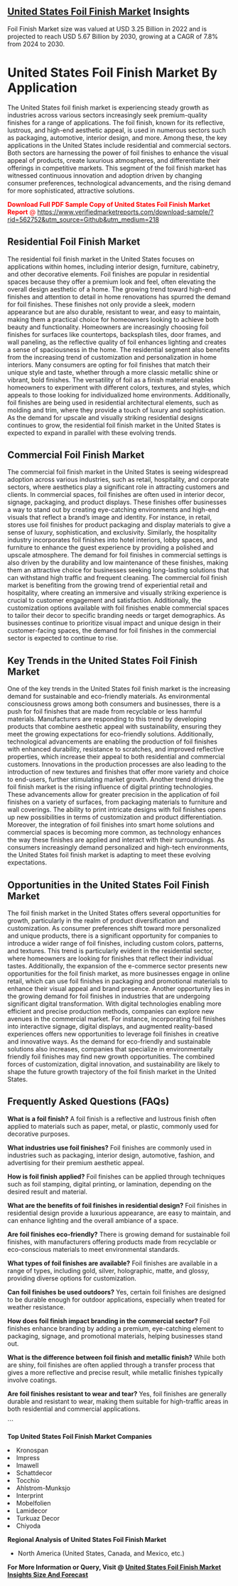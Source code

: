 <h2><a href="https://www.verifiedmarketreports.com/download-sample/?rid=562752&amp;utm_source=Github&amp;utm_medium=218" target="_blank">United States Foil Finish Market</a> Insights</h2><p>Foil Finish Market size was valued at USD 3.25 Billion in 2022 and is projected to reach USD 5.67 Billion by 2030, growing at a CAGR of 7.8% from 2024 to 2030.</p><p> <h1>United States Foil Finish Market By Application</h1> <p>The United States foil finish market is experiencing steady growth as industries across various sectors increasingly seek premium-quality finishes for a range of applications. The foil finish, known for its reflective, lustrous, and high-end aesthetic appeal, is used in numerous sectors such as packaging, automotive, interior design, and more. Among these, the key applications in the United States include residential and commercial sectors. Both sectors are harnessing the power of foil finishes to enhance the visual appeal of products, create luxurious atmospheres, and differentiate their offerings in competitive markets. This segment of the foil finish market has witnessed continuous innovation and adoption driven by changing consumer preferences, technological advancements, and the rising demand for more sophisticated, attractive solutions. <p><span class=""><span style="color: #ff0000;"><strong>Download Full PDF Sample Copy of United States Foil Finish Market Report</strong> @ </span><a href="https://www.verifiedmarketreports.com/download-sample/?rid=562752&amp;utm_source=Github&amp;utm_medium=218" target="_blank">https://www.verifiedmarketreports.com/download-sample/?rid=562752&amp;utm_source=Github&amp;utm_medium=218</a></span></p></p> <h2>Residential Foil Finish Market</h2> <p>The residential foil finish market in the United States focuses on applications within homes, including interior design, furniture, cabinetry, and other decorative elements. Foil finishes are popular in residential spaces because they offer a premium look and feel, often elevating the overall design aesthetic of a home. The growing trend toward high-end finishes and attention to detail in home renovations has spurred the demand for foil finishes. These finishes not only provide a sleek, modern appearance but are also durable, resistant to wear, and easy to maintain, making them a practical choice for homeowners looking to achieve both beauty and functionality. Homeowners are increasingly choosing foil finishes for surfaces like countertops, backsplash tiles, door frames, and wall paneling, as the reflective quality of foil enhances lighting and creates a sense of spaciousness in the home. The residential segment also benefits from the increasing trend of customization and personalization in home interiors. Many consumers are opting for foil finishes that match their unique style and taste, whether through a more classic metallic shine or vibrant, bold finishes. The versatility of foil as a finish material enables homeowners to experiment with different colors, textures, and styles, which appeals to those looking for individualized home environments. Additionally, foil finishes are being used in residential architectural elements, such as molding and trim, where they provide a touch of luxury and sophistication. As the demand for upscale and visually striking residential designs continues to grow, the residential foil finish market in the United States is expected to expand in parallel with these evolving trends. <h2>Commercial Foil Finish Market</h2> <p>The commercial foil finish market in the United States is seeing widespread adoption across various industries, such as retail, hospitality, and corporate sectors, where aesthetics play a significant role in attracting customers and clients. In commercial spaces, foil finishes are often used in interior decor, signage, packaging, and product displays. These finishes offer businesses a way to stand out by creating eye-catching environments and high-end visuals that reflect a brand’s image and identity. For instance, in retail, stores use foil finishes for product packaging and display materials to give a sense of luxury, sophistication, and exclusivity. Similarly, the hospitality industry incorporates foil finishes into hotel interiors, lobby spaces, and furniture to enhance the guest experience by providing a polished and upscale atmosphere. The demand for foil finishes in commercial settings is also driven by the durability and low maintenance of these finishes, making them an attractive choice for businesses seeking long-lasting solutions that can withstand high traffic and frequent cleaning. The commercial foil finish market is benefiting from the growing trend of experiential retail and hospitality, where creating an immersive and visually striking experience is crucial to customer engagement and satisfaction. Additionally, the customization options available with foil finishes enable commercial spaces to tailor their decor to specific branding needs or target demographics. As businesses continue to prioritize visual impact and unique design in their customer-facing spaces, the demand for foil finishes in the commercial sector is expected to continue to rise. <h2>Key Trends in the United States Foil Finish Market</h2> <p>One of the key trends in the United States foil finish market is the increasing demand for sustainable and eco-friendly materials. As environmental consciousness grows among both consumers and businesses, there is a push for foil finishes that are made from recyclable or less harmful materials. Manufacturers are responding to this trend by developing products that combine aesthetic appeal with sustainability, ensuring they meet the growing expectations for eco-friendly solutions. Additionally, technological advancements are enabling the production of foil finishes with enhanced durability, resistance to scratches, and improved reflective properties, which increase their appeal to both residential and commercial customers. Innovations in the production processes are also leading to the introduction of new textures and finishes that offer more variety and choice to end-users, further stimulating market growth. Another trend driving the foil finish market is the rising influence of digital printing technologies. These advancements allow for greater precision in the application of foil finishes on a variety of surfaces, from packaging materials to furniture and wall coverings. The ability to print intricate designs with foil finishes opens up new possibilities in terms of customization and product differentiation. Moreover, the integration of foil finishes into smart home solutions and commercial spaces is becoming more common, as technology enhances the way these finishes are applied and interact with their surroundings. As consumers increasingly demand personalized and high-tech environments, the United States foil finish market is adapting to meet these evolving expectations. <h2>Opportunities in the United States Foil Finish Market</h2> <p>The foil finish market in the United States offers several opportunities for growth, particularly in the realm of product diversification and customization. As consumer preferences shift toward more personalized and unique products, there is a significant opportunity for companies to introduce a wider range of foil finishes, including custom colors, patterns, and textures. This trend is particularly evident in the residential sector, where homeowners are looking for finishes that reflect their individual tastes. Additionally, the expansion of the e-commerce sector presents new opportunities for the foil finish market, as more businesses engage in online retail, which can use foil finishes in packaging and promotional materials to enhance their visual appeal and brand presence. Another opportunity lies in the growing demand for foil finishes in industries that are undergoing significant digital transformation. With digital technologies enabling more efficient and precise production methods, companies can explore new avenues in the commercial market. For instance, incorporating foil finishes into interactive signage, digital displays, and augmented reality-based experiences offers new opportunities to leverage foil finishes in creative and innovative ways. As the demand for eco-friendly and sustainable solutions also increases, companies that specialize in environmentally friendly foil finishes may find new growth opportunities. The combined forces of customization, digital innovation, and sustainability are likely to shape the future growth trajectory of the foil finish market in the United States. <h2>Frequently Asked Questions (FAQs)</h2> <p><strong>What is a foil finish?</strong> A foil finish is a reflective and lustrous finish often applied to materials such as paper, metal, or plastic, commonly used for decorative purposes.</p> <p><strong>What industries use foil finishes?</strong> Foil finishes are commonly used in industries such as packaging, interior design, automotive, fashion, and advertising for their premium aesthetic appeal.</p> <p><strong>How is foil finish applied?</strong> Foil finishes can be applied through techniques such as foil stamping, digital printing, or lamination, depending on the desired result and material.</p> <p><strong>What are the benefits of foil finishes in residential design?</strong> Foil finishes in residential design provide a luxurious appearance, are easy to maintain, and can enhance lighting and the overall ambiance of a space.</p> <p><strong>Are foil finishes eco-friendly?</strong> There is growing demand for sustainable foil finishes, with manufacturers offering products made from recyclable or eco-conscious materials to meet environmental standards.</p> <p><strong>What types of foil finishes are available?</strong> Foil finishes are available in a range of types, including gold, silver, holographic, matte, and glossy, providing diverse options for customization.</p> <p><strong>Can foil finishes be used outdoors?</strong> Yes, certain foil finishes are designed to be durable enough for outdoor applications, especially when treated for weather resistance.</p> <p><strong>How does foil finish impact branding in the commercial sector?</strong> Foil finishes enhance branding by adding a premium, eye-catching element to packaging, signage, and promotional materials, helping businesses stand out.</p> <p><strong>What is the difference between foil finish and metallic finish?</strong> While both are shiny, foil finishes are often applied through a transfer process that gives a more reflective and precise result, while metallic finishes typically involve coatings.</p> <p><strong>Are foil finishes resistant to wear and tear?</strong> Yes, foil finishes are generally durable and resistant to wear, making them suitable for high-traffic areas in both residential and commercial applications.</p> ```</p><p><strong>Top United States Foil Finish Market Companies</strong></p><div data-test-id=""><p><li>Kronospan</li><li> Impress</li><li> Imawell</li><li> Schattdecor</li><li> Tocchio</li><li> Ahlstrom-Munksjo</li><li> Interprint</li><li> Mobelfolien</li><li> Lamidecor</li><li> Turkuaz Decor</li><li> Chiyoda</li></p><div><strong>Regional Analysis of&nbsp;United States Foil Finish Market</strong></div><ul><li dir="ltr"><p dir="ltr">North America&nbsp;(United States, Canada, and Mexico, etc.)</p></li></ul><p><strong>For More Information or Query, Visit @&nbsp;</strong><strong><a href="https://www.verifiedmarketreports.com/product/foil-finish-market/?utm_source=Github&amp;utm_medium=218" target="_blank">United States Foil Finish Market Insights Size And Forecast</a></strong></p></div>
